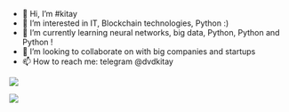 - 👋 Hi, I’m #kitay
- 👀 I’m interested in IT, Blockchain technologies, Python :)
- 🌱 I’m currently learning neural networks, big data, Python, Python and Python !
- 💞️ I’m looking to collaborate on with big companies and startups
- 📫 How to reach me: telegram @dvdkitay

![](https://komarev.com/ghpvc/?username=kitay)

![](http://github-profile-summary-cards.vercel.app/api/cards/profile-details?username=dvdkitay&theme=default)
